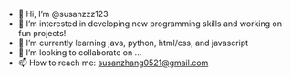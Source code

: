 - 👋 Hi, I’m @susanzzz123
- 👀 I’m interested in developing new programming skills and working on fun projects!
- 🌱 I’m currently learning java, python, html/css, and javascript
- 💞️ I’m looking to collaborate on ...
- 📫 How to reach me: susanzhang0521@gmail.com

<!---
susanzzz123/susanzzz123 is a ✨ special ✨ repository because its `README.md` (this file) appears on your GitHub profile.
You can click the Preview link to take a look at your changes.
--->
